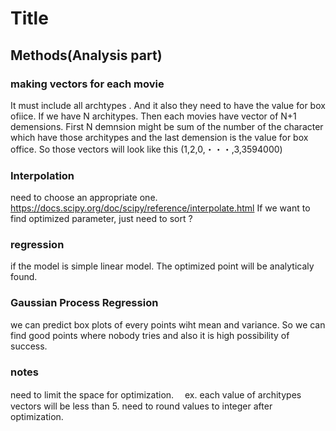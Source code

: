 # Title

## Methods(Analysis part)
### making vectors for each movie
It must include all archtypes . And it also they need to have the value for box ofiice. 
If we have N architypes. Then each movies have vector of N+1 demensions. First N demnsion might be  sum of the number of the character which have those architypes  and  the last demension is the value for  box office. 
So those vectors will look like this (1,2,0,・・・,3,3594000)


### Interpolation
need to choose an appropriate one.
https://docs.scipy.org/doc/scipy/reference/interpolate.html
If we want to find optimized parameter, just need to sort ?
### regression
if the model is simple linear model. The optimized point will be analyticaly found.

### Gaussian Process Regression
we can predict box plots of every points wiht mean and variance. So we can find good points where nobody tries and also it is high possibility of success.

### notes
need to limit the space for optimization. 　ex. each value of architypes vectors will be less than 5.
need to round values to integer after optimization.
